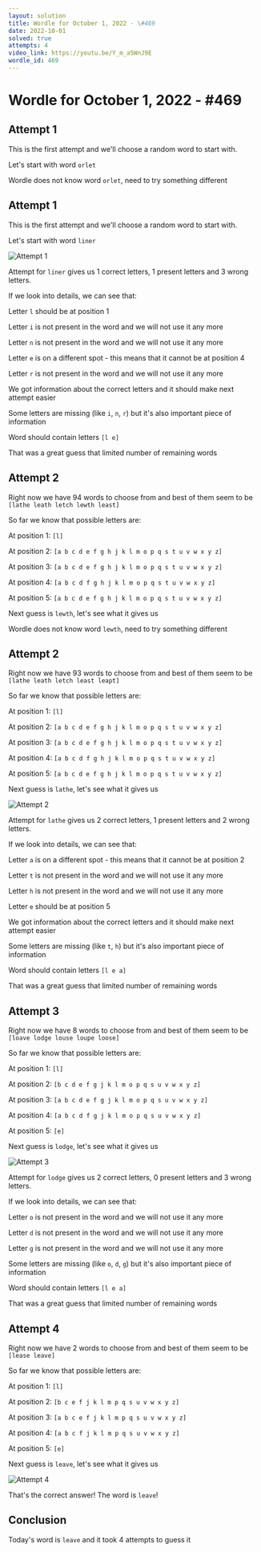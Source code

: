 ```yaml
---
layout: solution
title: Wordle for October 1, 2022 - \#469
date: 2022-10-01
solved: true
attempts: 4
video_link: https://youtu.be/Y_m_a5WnJ9E
wordle_id: 469
---
```


# Wordle for October 1, 2022 - \#469

## Attempt 1

This is the first attempt and we'll choose a random word to start with.

Let's start with word `orlet`

Wordle does not know word `orlet`, need to try something different

## Attempt 1

This is the first attempt and we'll choose a random word to start with.

Let's start with word `liner`

![Attempt 1](2022-10-01/attempt-1.png)

Attempt for `liner` gives us 1 correct letters, 1 present letters and 3 wrong letters.

If we look into details, we can see that:

Letter `l` should be at position 1

Letter `i` is not present in the word and we will not use it any more

Letter `n` is not present in the word and we will not use it any more

Letter `e` is on a different spot - this means that it cannot be at position 4

Letter `r` is not present in the word and we will not use it any more

We got information about the correct letters and it should make next attempt easier

Some letters are missing (like `i`, `n`, `r`) but it's also important piece of information

Word should contain letters `[l e]`

That was a great guess that limited number of remaining words



## Attempt 2

Right now we have 94 words to choose from and best of them seem to be `[lathe leath letch lewth least]`

So far we know that possible letters are:

At position 1: `[l]`

At position 2: `[a b c d e f g h j k l m o p q s t u v w x y z]`

At position 3: `[a b c d e f g h j k l m o p q s t u v w x y z]`

At position 4: `[a b c d f g h j k l m o p q s t u v w x y z]`

At position 5: `[a b c d e f g h j k l m o p q s t u v w x y z]`

Next guess is `lewth`, let's see what it gives us

Wordle does not know word `lewth`, need to try something different

## Attempt 2

Right now we have 93 words to choose from and best of them seem to be `[lathe leath letch least leapt]`

So far we know that possible letters are:

At position 1: `[l]`

At position 2: `[a b c d e f g h j k l m o p q s t u v w x y z]`

At position 3: `[a b c d e f g h j k l m o p q s t u v w x y z]`

At position 4: `[a b c d f g h j k l m o p q s t u v w x y z]`

At position 5: `[a b c d e f g h j k l m o p q s t u v w x y z]`

Next guess is `lathe`, let's see what it gives us

![Attempt 2](2022-10-01/attempt-2.png)

Attempt for `lathe` gives us 2 correct letters, 1 present letters and 2 wrong letters.

If we look into details, we can see that:

Letter `a` is on a different spot - this means that it cannot be at position 2

Letter `t` is not present in the word and we will not use it any more

Letter `h` is not present in the word and we will not use it any more

Letter `e` should be at position 5

We got information about the correct letters and it should make next attempt easier

Some letters are missing (like `t`, `h`) but it's also important piece of information

Word should contain letters `[l e a]`

That was a great guess that limited number of remaining words



## Attempt 3

Right now we have 8 words to choose from and best of them seem to be `[loave lodge louse loupe loose]`

So far we know that possible letters are:

At position 1: `[l]`

At position 2: `[b c d e f g j k l m o p q s u v w x y z]`

At position 3: `[a b c d e f g j k l m o p q s u v w x y z]`

At position 4: `[a b c d f g j k l m o p q s u v w x y z]`

At position 5: `[e]`

Next guess is `lodge`, let's see what it gives us

![Attempt 3](2022-10-01/attempt-3.png)

Attempt for `lodge` gives us 2 correct letters, 0 present letters and 3 wrong letters.

If we look into details, we can see that:

Letter `o` is not present in the word and we will not use it any more

Letter `d` is not present in the word and we will not use it any more

Letter `g` is not present in the word and we will not use it any more

Some letters are missing (like `o`, `d`, `g`) but it's also important piece of information

Word should contain letters `[l e a]`

That was a great guess that limited number of remaining words



## Attempt 4

Right now we have 2 words to choose from and best of them seem to be `[lease leave]`

So far we know that possible letters are:

At position 1: `[l]`

At position 2: `[b c e f j k l m p q s u v w x y z]`

At position 3: `[a b c e f j k l m p q s u v w x y z]`

At position 4: `[a b c f j k l m p q s u v w x y z]`

At position 5: `[e]`

Next guess is `leave`, let's see what it gives us

![Attempt 4](2022-10-01/attempt-4.png)

That's the correct answer! The word is `leave`!

## Conclusion

Today's word is `leave` and it took 4 attempts to guess it

